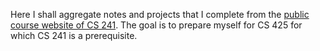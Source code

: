 Here I shall aggregate notes and projects that I complete from the [public course website of CS 241](http://cs241.cs.illinois.edu/).  The goal is to prepare myself for CS 425 for which CS 241 is a prerequisite.
